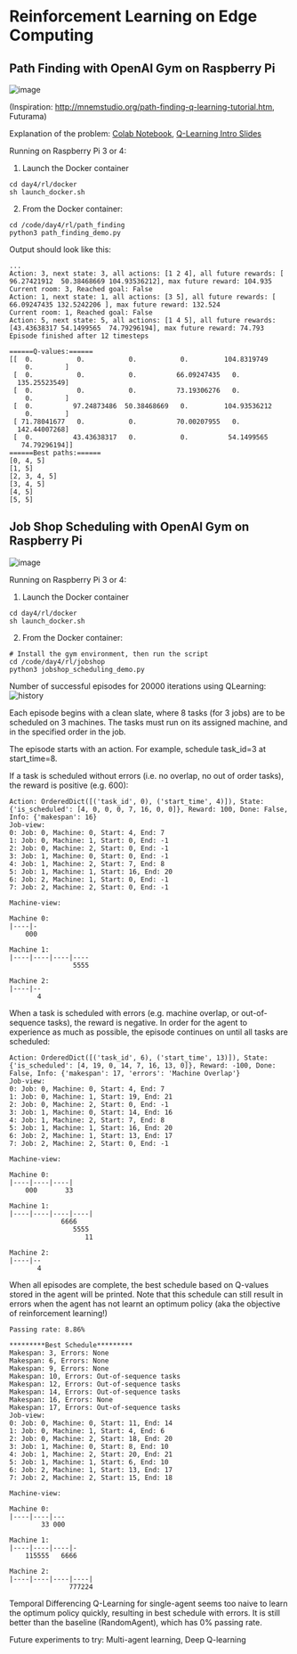 # Reinforcement Learning on Edge Computing

## Path Finding with OpenAI Gym on Raspberry Pi

![image](path_finding/path_finding_intro.png)

(Inspiration: http://mnemstudio.org/path-finding-q-learning-tutorial.htm, Futurama)

Explanation of the problem: [Colab Notebook](path_finding/path_finding_demo.ipynb), [Q-Learning Intro Slides](https://github.com/lisaong/diec/blob/master/day4/rl/some%20intro%20slides.pdf)

Running on Raspberry Pi 3 or 4:
1. Launch the Docker container 
```
cd day4/rl/docker
sh launch_docker.sh
```

2. From the Docker container:
```
cd /code/day4/rl/path_finding
python3 path_finding_demo.py
```

Output should look like this:
```
...
Action: 3, next state: 3, all actions: [1 2 4], all future rewards: [ 96.27421912  50.38468669 104.93536212], max future reward: 104.935
Current room: 3, Reached goal: False
Action: 1, next state: 1, all actions: [3 5], all future rewards: [ 66.09247435 132.5242206 ], max future reward: 132.524
Current room: 1, Reached goal: False
Action: 5, next state: 5, all actions: [1 4 5], all future rewards: [43.43638317 54.1499565  74.79296194], max future reward: 74.793
Episode finished after 12 timesteps

======Q-values:======
[[  0.           0.           0.           0.         104.8319749
    0.        ]
 [  0.           0.           0.          66.09247435   0.
  135.25523549]
 [  0.           0.           0.          73.19306276   0.
    0.        ]
 [  0.          97.24873486  50.38468669   0.         104.93536212
    0.        ]
 [ 71.78041677   0.           0.          70.00207955   0.
  142.44007268]
 [  0.          43.43638317   0.           0.          54.1499565
   74.79296194]]
======Best paths:======
[0, 4, 5]
[1, 5]
[2, 3, 4, 5]
[3, 4, 5]
[4, 5]
[5, 5]
```

## Job Shop Scheduling with OpenAI Gym on Raspberry Pi

![image](../../day3/swarm/job_shop_scheduling.png)

Running on Raspberry Pi 3 or 4:
1. Launch the Docker container 
```
cd day4/rl/docker
sh launch_docker.sh
```

2. From the Docker container:
```
# Install the gym environment, then run the script
cd /code/day4/rl/jobshop
python3 jobshop_scheduling_demo.py
```

Number of successful episodes for 20000 iterations using QLearning:
![history](jobshop/QLearningTDAgent_20000.png)

Each episode begins with a clean slate, where 8 tasks (for 3 jobs) are to be scheduled on 3 machines. The tasks must run on its assigned machine, and in the specified order in the job.

The episode starts with an action. For example, schedule task_id=3 at start_time=8. 

If a task is scheduled without errors (i.e. no overlap, no out of order tasks), the reward is positive (e.g. 600):
```
Action: OrderedDict([('task_id', 0), ('start_time', 4)]), State: {'is_scheduled': [4, 0, 0, 0, 7, 16, 0, 0]}, Reward: 100, Done: False, Info: {'makespan': 16}
Job-view:
0: Job: 0, Machine: 0, Start: 4, End: 7
1: Job: 0, Machine: 1, Start: 0, End: -1
2: Job: 0, Machine: 2, Start: 0, End: -1
3: Job: 1, Machine: 0, Start: 0, End: -1
4: Job: 1, Machine: 2, Start: 7, End: 8
5: Job: 1, Machine: 1, Start: 16, End: 20
6: Job: 2, Machine: 1, Start: 0, End: -1
7: Job: 2, Machine: 2, Start: 0, End: -1

Machine-view:

Machine 0:
|----|-
    000

Machine 1:
|----|----|----|----
                5555

Machine 2:
|----|--
       4
```

When a task is scheduled with errors (e.g. machine overlap, or out-of-sequence tasks), the reward is negative.
In order for the agent to experience as much as possible, the episode continues on until all tasks are scheduled:
```
Action: OrderedDict([('task_id', 6), ('start_time', 13)]), State: {'is_scheduled': [4, 19, 0, 14, 7, 16, 13, 0]}, Reward: -100, Done: False, Info: {'makespan': 17, 'errors': 'Machine Overlap'}
Job-view:
0: Job: 0, Machine: 0, Start: 4, End: 7
1: Job: 0, Machine: 1, Start: 19, End: 21
2: Job: 0, Machine: 2, Start: 0, End: -1
3: Job: 1, Machine: 0, Start: 14, End: 16
4: Job: 1, Machine: 2, Start: 7, End: 8
5: Job: 1, Machine: 1, Start: 16, End: 20
6: Job: 2, Machine: 1, Start: 13, End: 17
7: Job: 2, Machine: 2, Start: 0, End: -1

Machine-view:

Machine 0:
|----|----|----|
    000       33

Machine 1:
|----|----|----|----|
             6666
                5555
                   11

Machine 2:
|----|--
       4

```

When all episodes are complete, the best schedule based on Q-values stored in the agent will be printed. Note that this schedule can still result in errors when the agent has not learnt an optimum policy (aka the objective of reinforcement learning!)

```
Passing rate: 8.86%

*********Best Schedule*********
Makespan: 3, Errors: None
Makespan: 6, Errors: None
Makespan: 9, Errors: None
Makespan: 10, Errors: Out-of-sequence tasks
Makespan: 12, Errors: Out-of-sequence tasks
Makespan: 14, Errors: Out-of-sequence tasks
Makespan: 16, Errors: None
Makespan: 17, Errors: Out-of-sequence tasks
Job-view:
0: Job: 0, Machine: 0, Start: 11, End: 14
1: Job: 0, Machine: 1, Start: 4, End: 6
2: Job: 0, Machine: 2, Start: 18, End: 20
3: Job: 1, Machine: 0, Start: 8, End: 10
4: Job: 1, Machine: 2, Start: 20, End: 21
5: Job: 1, Machine: 1, Start: 6, End: 10
6: Job: 2, Machine: 1, Start: 13, End: 17
7: Job: 2, Machine: 2, Start: 15, End: 18

Machine-view:

Machine 0:
|----|----|---
        33 000

Machine 1:
|----|----|----|-
    115555   6666

Machine 2:
|----|----|----|----|
               777224

```

Temporal Differencing Q-Learning for single-agent seems too naive to learn the optimum policy quickly, resulting in best schedule with errors. It is still better than the baseline (RandomAgent), which has 0% passing rate.

Future experiments to try: Multi-agent learning, Deep Q-learning
